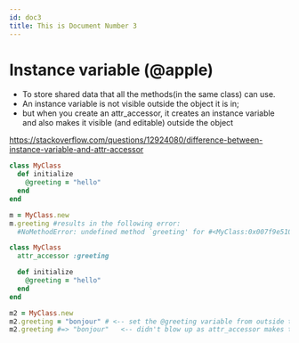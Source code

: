```yaml
---
id: doc3
title: This is Document Number 3
---
```


# Instance variable (@apple)
- To store shared data that all the methods(in the same class) can use.
- An instance variable is not visible outside the object it is in;
- but when you create an attr_accessor, it creates an instance variable and also makes it visible (and editable) outside the object

https://stackoverflow.com/questions/12924080/difference-between-instance-variable-and-attr-accessor

```ruby
class MyClass
  def initialize
    @greeting = "hello"
  end
end

m = MyClass.new
m.greeting #results in the following error:
  #NoMethodError: undefined method `greeting' for #<MyClass:0x007f9e5109c058 @greeting="hello">
```

```ruby
class MyClass
  attr_accessor :greeting

  def initialize
    @greeting = "hello"
  end
end

m2 = MyClass.new
m2.greeting = "bonjour" # <-- set the @greeting variable from outside the object
m2.greeting #=> "bonjour"   <-- didn't blow up as attr_accessor makes the variable accessible from outside the object
```